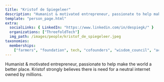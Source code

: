```yaml
---
title: "Kristof de Spiegeleer"
description: "Humanist & motivated entrepreneur, passionate to help make the world a better place. Kristof strongly believes...."
template: "person_page.html"
extra:
  socialLinks: { LinkedIn: "https://www.linkedin.com/in/despiegk/" }
  organizations: ["ThreefoldTech"]
  img_path: /images/people/kristof_de_spiegeleer.jpeg
taxonomies:
  memberships:
    ["farmers", "foundation", tech, "cofounders", "wisdom_council", "aci_members", technology_council,]
---
```


Humanist & motivated entrepreneur, passionate to help make the world a better place. Kristof strongly believes there is need for a neutral internet owned by millions.
